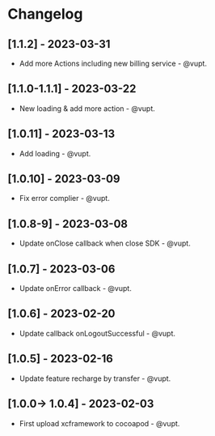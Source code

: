 # Changelog

## [1.1.2] - 2023-03-31
* Add more Actions including new billing service - @vupt.

## [1.1.0-1.1.1] - 2023-03-22
* New loading & add more action - @vupt.

## [1.0.11] - 2023-03-13
* Add loading - @vupt.

## [1.0.10] - 2023-03-09
* Fix error complier - @vupt.

## [1.0.8-9] - 2023-03-08
* Update onClose callback when close SDK - @vupt.

## [1.0.7] - 2023-03-06
* Update onError callback - @vupt.

## [1.0.6] - 2023-02-20
* Update callback onLogoutSuccessful - @vupt.

## [1.0.5] - 2023-02-16
* Update feature recharge by transfer - @vupt.

## [1.0.0-> 1.0.4] - 2023-02-03
* First upload xcframework to cocoapod - @vupt.
